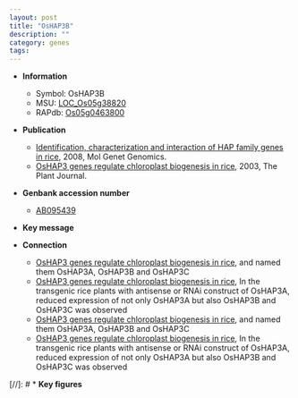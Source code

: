 ```yaml
---
layout: post
title: "OsHAP3B"
description: ""
category: genes
tags: 
---
```


* **Information**  
    + Symbol: OsHAP3B  
    + MSU: [LOC_Os05g38820](http://rice.plantbiology.msu.edu/cgi-bin/ORF_infopage.cgi?orf=LOC_Os05g38820)  
    + RAPdb: [Os05g0463800](http://rapdb.dna.affrc.go.jp/viewer/gbrowse_details/irgsp1?name=Os05g0463800)  

* **Publication**  
    + [Identification, characterization and interaction of HAP family genes in rice](http://www.ncbi.nlm.nih.gov/pubmed?term=Identification,+characterization+and+interaction+of+HAP+family+genes+in+rice%5BTitle%5D), 2008, Mol Genet Genomics.
    + [OsHAP3 genes regulate chloroplast biogenesis in rice](http://www.ncbi.nlm.nih.gov/pubmed?term=OsHAP3+genes+regulate+chloroplast+biogenesis+in+rice%5BTitle%5D), 2003, The Plant Journal.

* **Genbank accession number**  
    + [AB095439](http://www.ncbi.nlm.nih.gov/nuccore/AB095439)

* **Key message**  

* **Connection**  
    + [OsHAP3 genes regulate chloroplast biogenesis in rice](Oryza+sativa), and named them OsHAP3A, OsHAP3B and OsHAP3C
    + [OsHAP3 genes regulate chloroplast biogenesis in rice](http://www.ncbi.nlm.nih.gov/pubmed?term=OsHAP3+genes+regulate+chloroplast+biogenesis+in+rice%5BTitle%5D), In the transgenic rice plants with antisense or RNAi construct of OsHAP3A, reduced expression of not only OsHAP3A but also OsHAP3B and OsHAP3C was observed
    + [OsHAP3 genes regulate chloroplast biogenesis in rice](Oryza+sativa), and named them OsHAP3A, OsHAP3B and OsHAP3C
    + [OsHAP3 genes regulate chloroplast biogenesis in rice](http://www.ncbi.nlm.nih.gov/pubmed?term=OsHAP3+genes+regulate+chloroplast+biogenesis+in+rice%5BTitle%5D), In the transgenic rice plants with antisense or RNAi construct of OsHAP3A, reduced expression of not only OsHAP3A but also OsHAP3B and OsHAP3C was observed

[//]: # * **Key figures**  


